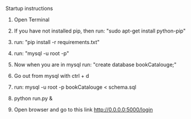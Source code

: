 Startup instructions

1. Open Terminal

2. If you have not installed pip, then run: "sudo apt-get install python-pip"

3. run: "pip install -r requirements.txt"

4. run: "mysql -u root -p"

5. Now when you are in mysql run: "create database bookCatalouge;"

6. Go out from mysql with ctrl + d

7. run: mysql -u root -p bookCatalouge < schema.sql

8. python run.py &

9. Open browser and go to this link http://0.0.0.0:5000/login


